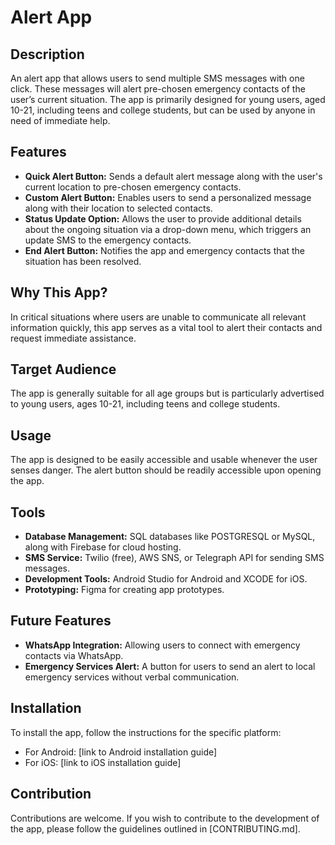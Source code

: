 # Alert App

## Description

An alert app that allows users to send multiple SMS messages with one click. These messages will alert pre-chosen emergency contacts of the user’s current situation. The app is primarily designed for young users, aged 10-21, including teens and college students, but can be used by anyone in need of immediate help.

## Features

- **Quick Alert Button:** Sends a default alert message along with the user's current location to pre-chosen emergency contacts.
- **Custom Alert Button:** Enables users to send a personalized message along with their location to selected contacts.
- **Status Update Option:** Allows the user to provide additional details about the ongoing situation via a drop-down menu, which triggers an update SMS to the emergency contacts.
- **End Alert Button:** Notifies the app and emergency contacts that the situation has been resolved.

## Why This App?

In critical situations where users are unable to communicate all relevant information quickly, this app serves as a vital tool to alert their contacts and request immediate assistance.

## Target Audience

The app is generally suitable for all age groups but is particularly advertised to young users, ages 10-21, including teens and college students.

## Usage

The app is designed to be easily accessible and usable whenever the user senses danger. The alert button should be readily accessible upon opening the app.

## Tools

- **Database Management:** SQL databases like POSTGRESQL or MySQL, along with Firebase for cloud hosting.
- **SMS Service:** Twilio (free), AWS SNS, or Telegraph API for sending SMS messages.
- **Development Tools:** Android Studio for Android and XCODE for iOS.
- **Prototyping:** Figma for creating app prototypes.

## Future Features

- **WhatsApp Integration:** Allowing users to connect with emergency contacts via WhatsApp.
- **Emergency Services Alert:** A button for users to send an alert to local emergency services without verbal communication.

## Installation

To install the app, follow the instructions for the specific platform:

- For Android: [link to Android installation guide]
- For iOS: [link to iOS installation guide]

## Contribution

Contributions are welcome. If you wish to contribute to the development of the app, please follow the guidelines outlined in [CONTRIBUTING.md].

